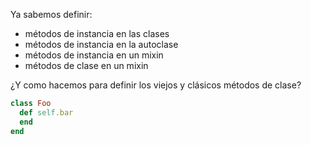 Ya sabemos definir:

* métodos de instancia en las clases
* métodos de instancia en la autoclase
* métodos de instancia en un mixin
* métodos de clase en un mixin

¿Y como hacemos para definir los viejos y clásicos métodos de clase? 

```ruby
class Foo
  def self.bar
  end
end
```
